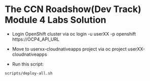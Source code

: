The CCN Roadshow(Dev Track) Module 4 Labs Solution
===

 * Login OpenShift cluster via oc login -u userXX -p openshift https://OCP4_API_URL 

 * Move to userxx-cloudnativeapps project via oc project userXX-cloudnativeapps

 * Run this script:

```
scripts/deploy-all.sh
```